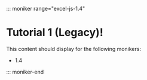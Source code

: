 ::: moniker range="excel-js-1.4"

# Tutorial 1 (Legacy)!

This content should display for the following monikers:

* 1.4

::: moniker-end

